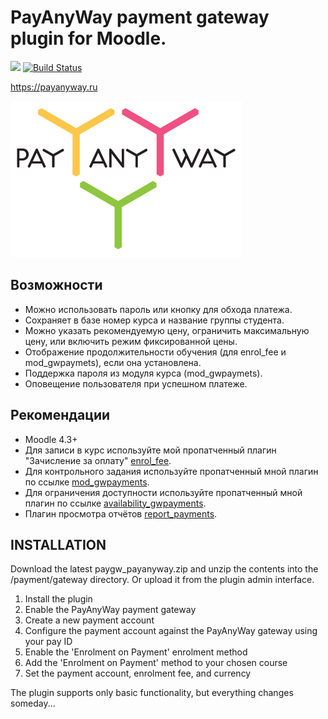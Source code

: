 # PayAnyWay payment gateway plugin for Moodle.

[![](https://img.shields.io/github/v/release/Snickser/moodle-paygw_payanyway.svg)](https://github.com/Snickser/moodle-paygw_payanyway/releases)
[![Build Status](https://github.com/Snickser/moodle-paygw_payanyway/actions/workflows/moodle-ci.yml/badge.svg)](https://github.com/Snickser/moodle-paygw_payanyway/actions/workflows/moodle-ci.yml)

https://payanyway.ru

![alt text](https://github.com/Snickser/moodle-paygw_payanyway/blob/main/payanyway.png?raw=true)


## Возможности

+ Можно использовать пароль или кнопку для обхода платежа.
+ Сохраняет в базе номер курса и название группы студента.
+ Можно указать рекомендуемую цену, ограничить максимальную цену, или включить режим фиксированной цены.
+ Отображение продолжительности обучения (для enrol_fee и mod_gwpaymets), если она установлена.
+ Поддержка пароля из модуля курса (mod_gwpaymets).
+ Оповещение пользователя при успешном платеже.


## Рекомендации

+ Moodle 4.3+
+ Для записи в курс используйте мой пропатченный плагин "Зачисление за оплату" [enrol_fee](https://github.com/Snickser/moodle-enrol_fee/tree/dev).
+ Для контрольного задания используйте пропатченный мной плагин по ссылке [mod_gwpayments](https://github.com/Snickser/moodle-mod_gwpayments/tree/dev).
+ Для ограничения доступности используйте пропатченный мной плагин по ссылке [availability_gwpayments](https://github.com/Snickser/moodle-availability_gwpayments/tree/dev).
+ Плагин просмотра отчётов [report_payments](https://github.com/Snickser/moodle-report_payments/tree/dev).


## INSTALLATION

Download the latest paygw_payanyway.zip and unzip the contents into the /payment/gateway directory. Or upload it from the plugin admin interface.

1. Install the plugin
2. Enable the PayAnyWay payment gateway
3. Create a new payment account
4. Configure the payment account against the PayAnyWay gateway using your pay ID
5. Enable the 'Enrolment on Payment' enrolment method
6. Add the 'Enrolment on Payment' method to your chosen course
7. Set the payment account, enrolment fee, and currency

The plugin supports only basic functionality, but everything changes someday...
